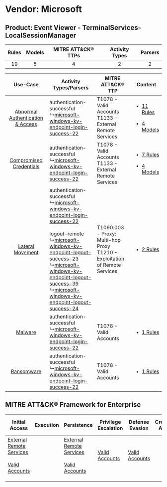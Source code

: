Vendor: Microsoft
=================
Product: Event Viewer - TerminalServices-LocalSessionManager
------------------------------------------------------------
| Rules | Models | MITRE ATT&CK® TTPs | Activity Types | Parsers |
|:-----:|:------:|:------------------:|:--------------:|:-------:|
|  19   |   5    |         4          |       2        |    2    |

|    Use-Case    | Activity Types/Parsers    | MITRE ATT&CK® TTP    | Content    |
|:----:| ---- | ---- | ---- |
| [Abnormal Authentication & Access](../../../UseCases/uc_abnormal_authentication_&_access.md) |  authentication-successful<br> ↳[microsoft-windows-kv-endpoint-login-success-22](Ps/pC_microsoftwindowskvendpointloginsuccess22.md)<br>    | T1078 - Valid Accounts<br>T1133 - External Remote Services<br>    | [<ul><li>11 Rules</li></ul><ul><li>4 Models</li></ul>](RM/r_m_microsoft_event_viewer_-_terminalservices-localsessionmanager_Abnormal_Authentication_&_Access.md) |
|          [Compromised Credentials](../../../UseCases/uc_compromised_credentials.md)          |  authentication-successful<br> ↳[microsoft-windows-kv-endpoint-login-success-22](Ps/pC_microsoftwindowskvendpointloginsuccess22.md)<br>    | T1078 - Valid Accounts<br>T1133 - External Remote Services<br>    | [<ul><li>7 Rules</li></ul><ul><li>4 Models</li></ul>](RM/r_m_microsoft_event_viewer_-_terminalservices-localsessionmanager_Compromised_Credentials.md)    |
|    [Lateral Movement](../../../UseCases/uc_lateral_movement.md)    |  authentication-successful<br> ↳[microsoft-windows-kv-endpoint-login-success-22](Ps/pC_microsoftwindowskvendpointloginsuccess22.md)<br><br> logout-remote<br> ↳[microsoft-windows-kv-endpoint-logout-success-23](Ps/pC_microsoftwindowskvendpointlogoutsuccess23.md)<br> ↳[microsoft-windows-kv-endpoint-logout-success-39](Ps/pC_microsoftwindowskvendpointlogoutsuccess39.md)<br> ↳[microsoft-windows-kv-endpoint-logout-success-24](Ps/pC_microsoftwindowskvendpointlogoutsuccess24.md)<br> | T1090.003 - Proxy: Multi-hop Proxy<br>T1210 - Exploitation of Remote Services<br> | [<ul><li>2 Rules</li></ul>](RM/r_m_microsoft_event_viewer_-_terminalservices-localsessionmanager_Lateral_Movement.md)    |
|    [Malware](../../../UseCases/uc_malware.md)    |  authentication-successful<br> ↳[microsoft-windows-kv-endpoint-login-success-22](Ps/pC_microsoftwindowskvendpointloginsuccess22.md)<br>    | T1078 - Valid Accounts<br>    | [<ul><li>1 Rules</li></ul>](RM/r_m_microsoft_event_viewer_-_terminalservices-localsessionmanager_Malware.md)    |
|    [Ransomware](../../../UseCases/uc_ransomware.md)    |  authentication-successful<br> ↳[microsoft-windows-kv-endpoint-login-success-22](Ps/pC_microsoftwindowskvendpointloginsuccess22.md)<br>    | T1078 - Valid Accounts<br>    | [<ul><li>1 Rules</li></ul>](RM/r_m_microsoft_event_viewer_-_terminalservices-localsessionmanager_Ransomware.md)    |

MITRE ATT&CK® Framework for Enterprise
--------------------------------------
| Initial Access                                                                                                                                   | Execution | Persistence                                                                                                                                      | Privilege Escalation                                                | Defense Evasion                                                     | Credential Access | Discovery | Lateral Movement                                                                     | Collection | Command and Control                                                                                                                       | Exfiltration | Impact |
| ------------------------------------------------------------------------------------------------------------------------------------------------ | --------- | ------------------------------------------------------------------------------------------------------------------------------------------------ | ------------------------------------------------------------------- | ------------------------------------------------------------------- | ----------------- | --------- | ------------------------------------------------------------------------------------ | ---------- | ----------------------------------------------------------------------------------------------------------------------------------------- | ------------ | ------ |
| [External Remote Services](https://attack.mitre.org/techniques/T1133)<br><br>[Valid Accounts](https://attack.mitre.org/techniques/T1078)<br><br> |           | [External Remote Services](https://attack.mitre.org/techniques/T1133)<br><br>[Valid Accounts](https://attack.mitre.org/techniques/T1078)<br><br> | [Valid Accounts](https://attack.mitre.org/techniques/T1078)<br><br> | [Valid Accounts](https://attack.mitre.org/techniques/T1078)<br><br> |                   |           | [Exploitation of Remote Services](https://attack.mitre.org/techniques/T1210)<br><br> |            | [Proxy: Multi-hop Proxy](https://attack.mitre.org/techniques/T1090/003)<br><br>[Proxy](https://attack.mitre.org/techniques/T1090)<br><br> |              |        |